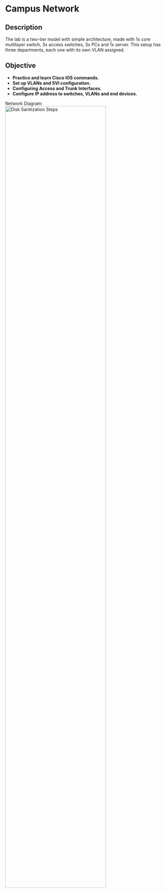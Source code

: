 <h1>Campus Network</h1>

<h2>Description</h2>
The lab is a two-tier model with simple architecture, made with 1x core multilayer switch, 3x access switches, 3x PCs and 1x server.
This setup has three departments, each one with its own VLAN assigned.
<br />

<h2>Objective</h2>

- <b>Practice and learn Cisco IOS commands. </b> 
- <b>Set up VLANs and SVI configuration.</b>
- <b>Configuring Access and Trunk Interfaces.</b> 
- <b>Configure IP address to switches, VLANs and end devices.</b>

<p align="Left">
Network Diagram: <br/>
<img src="https://i.imgur.com/0hr9dHZ.png" height="80%" width="80%" alt="Disk Sanitization Steps"/>
<br />
